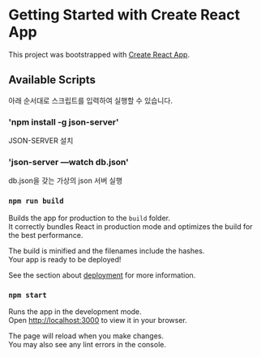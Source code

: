 # Getting Started with Create React App

This project was bootstrapped with [Create React App](https://github.com/facebook/create-react-app).

## Available Scripts

아래 순서대로 스크립트를 입력하여 실행할 수 있습니다.

### 'npm install -g json-server'
JSON-SERVER 설치

### 'json-server —watch db.json'
db.json을 갖는 가상의 json 서버 실행

### `npm run build`

Builds the app for production to the `build` folder.\
It correctly bundles React in production mode and optimizes the build for the best performance.

The build is minified and the filenames include the hashes.\
Your app is ready to be deployed!

See the section about [deployment](https://facebook.github.io/create-react-app/docs/deployment) for more information.

### `npm start`

Runs the app in the development mode.\
Open [http://localhost:3000](http://localhost:3000) to view it in your browser.

The page will reload when you make changes.\
You may also see any lint errors in the console.
